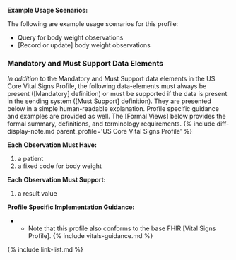
**Example Usage Scenarios:**

The following are example usage scenarios for this profile:

- Query for body weight observations
- [Record or update] body weight observations

### Mandatory and Must Support Data Elements

*In addition* to the Mandatory and Must Support data elements in the US Core Vital Signs Profile, the following data-elements must always be present ([Mandatory] definition) or must be supported if the data is present in the sending system ([Must Support] definition). They are presented below in a simple human-readable explanation. Profile specific guidance and examples are provided as well.  The [Formal Views] below provides the  formal summary, definitions, and terminology requirements.  {% include diff-display-note.md parent_profile='US Core Vital Signs Profile' %}

**Each Observation Must Have:**

1. a patient
1. a fixed code for body weight

**Each Observation Must Support:**

1.  a result value

**Profile Specific Implementation Guidance:**

- - Note that this profile also conforms to the base FHIR [Vital Signs Profile].
{% include vitals-guidance.md %}

{% include link-list.md %}
